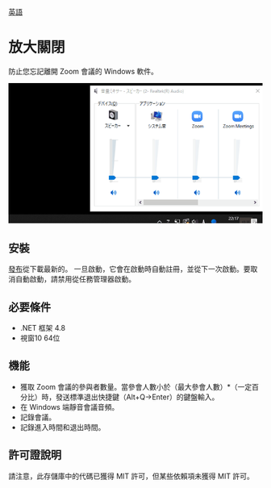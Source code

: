 [英語](https://github.com/34j/ZoomCloser/blob/master/README.en.md)

# 放大關閉

防止您忘記離開 Zoom 會議的 Windows 軟件。

![Sample Gif](https://github.com/34j/ZoomCloser/blob/master/ExampleFast.gif)

## 安裝

[發布](https://github.com/34j/ZoomCloser/releases)從下載最新的。
一旦啟動，它會在啟動時自動註冊，並從下一次啟動。要取消自動啟動，請禁用從任務管理器啟動。

## 必要條件

-   .NET 框架 4.8
-   視窗10 64位

## 機能

-   獲取 Zoom 會議的參與者數量。當參會人數小於（最大參會人數）\*（一定百分比）時，發送標準退出快捷鍵（Alt+Q→Enter）的鍵盤輸入。
-   在 Windows 端靜音會議音頻。
-   記錄會議。
-   記錄進入時間和退出時間。

## 許可證說明

請注意，此存儲庫中的代碼已獲得 MIT 許可，但某些依賴項未獲得 MIT 許可。
